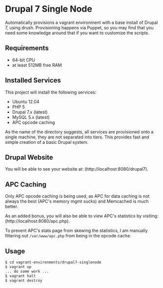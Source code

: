 # Drupal 7 Single Node

Automatically provisions a vagrant environment with a base install
of Drupal 7, using drush.  Provisioning happens via Puppet, so you
may find that you need some knowledge around that if you want to 
customize the scripts.

## Requirements

* 64-bit CPU
* at least 512MB free RAM

## Installed Services

This project will install the following services:
* Ubuntu 12.04
* PHP 5
* Drupal 7.x (latest)
* MySQL 5.x (latest)
* APC opcode caching

As the name of the directory suggests, all services are provisioned 
onto a single machine, they are not separated into tiers.  This 
provides fast and simple creation of a basic Drupal system.

## Drupal Website

You will be able to see your website at: (http://localhost:8080/drupal7).

## APC Caching

Only APC opcode caching is being used, as APC for data caching is not 
always the best (APC's memory mgmt sucks) and Memcached is much better.

As an added bonus, you will also be able to view APC's statistics by 
visiting: (http://localhost:8080/apc.php).

To prevent APC's stats page from skewing the statistics, I am manually 
filtering out `/var/www/apc.php` from being in the opcode cache.

## Usage

```bash
$ cd vagrant-environments/drupal7-singlenode
$ vagrant up
... do some work ...
$ vagrant halt
$ vagrant destroy
```


